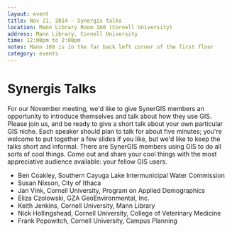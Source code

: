 ```yaml
---
layout: event
title: Nov 21, 2014 - Synergis talks
location: Mann Library Room 160 (Cornell University)
address: Mann Library, Cornell University
time: 12:00pm to 2:00pm
notes: Mann 160 is in the far back left corner of the first floor
category: events
---
```


# Synergis Talks

For our November meeting, we'd like to give SynerGIS members an opportunity to
introduce themselves and talk about how they use GIS.  Please join us, and be
ready to give a short talk about your own particular GIS niche.  Each speaker
should plan to talk for about five minutes; you're welcome to put together a
few slides if you like, but we'd like to keep the talks short and informal.
There are SynerGIS members using GIS to do all sorts of cool things.  Come out
and share your cool things with the most appreciative audience available:
your fellow GIS users.

* Ben Coakley, Southern Cayuga Lake Intermunicipal Water Commission
* Susan Nixson, City of Ithaca
* Jan Vink, Cornell University, Program on Applied Demographics
* Eliza Czolowski, GZA GeoEnvironmental, Inc.
* Keith Jenkins, Cornell University, Mann Library
* Nick Hollingshead, Cornell University, College of Veterinary Medicine
* Frank Popowitch, Cornell University, Campus Planning


